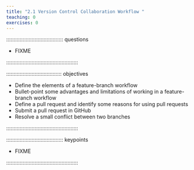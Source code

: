 ```yaml
---
title: "2.1 Version Control Collaboration Workflow "
teaching: 0
exercises: 0
---
```

 
:::::::::::::::::::::::::::::::::::::: questions
 
- FIXME
 
::::::::::::::::::::::::::::::::::::::::::::::::
 
::::::::::::::::::::::::::::::::::::: objectives
 
- Define the elements of a feature-branch workflow
- Bullet-point some advantages and limitations of working in a feature-branch workflow
- Define a pull request and identify some reasons for using pull requests
- Submit a pull request in GitHub
- Resolve a small conflict between two branches

 
::::::::::::::::::::::::::::::::::::::::::::::::
 
:::::::::::::::::::::::::::::::::::::: keypoints
 
- FIXME
 
::::::::::::::::::::::::::::::::::::::::::::::::
